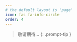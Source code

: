 ```yaml
---
# the default layout is 'page'
icon: fas fa-info-circle
order: 4
---
```


> 敬请期待...
{: .prompt-tip }
